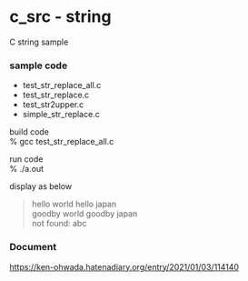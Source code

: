 c_src - string
===============

C string sample <br/>


### sample code
- test_str_replace_all.c <br/>
- test_str_replace.c <br/>
- test_str2upper.c <br/>
- simple_str_replace.c <br/>


build code <br/>
% gcc test_str_replace_all.c <br/>

run code <br/>
% ./a.out  <br/>

display as below  <br/>
> hello world hello japan <br/>
> goodby world goodby japan <br/>
> not found: abc <br/>


### Document
https://ken-ohwada.hatenadiary.org/entry/2021/01/03/114140
